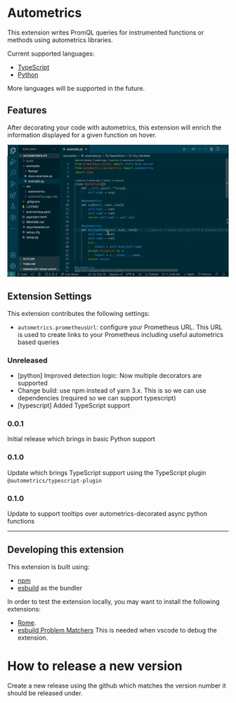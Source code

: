 # Autometrics

This extension writes PromQL queries for instrumented functions or methods using autometrics libraries.

Current supported languages:

- [TypeScript](https://www.npmjs.com/package/autometrics)
- [Python](https://pypi.org/project/autometrics/)

More languages will be supported in the future.

## Features

After decorating your code with autometrics, this extension will enrich the information displayed for a given function on hover.

![Enhanced autometrics information](./images/demo.gif)

## Extension Settings

This extension contributes the following settings:

- `autometrics.prometheusUrl`: configure your Prometheus URL. This URL is used to create links to your Prometheus including useful autometrics based queries

### Unreleased

- [python] Improved detection logic: Now multiple decorators are supported
- Change build: use npm instead of yarn 3.x. This is so we can use dependencies (required so we can support typescript)
- [typescript] Added TypeScript support

### 0.0.1

Initial release which brings in basic Python support

### 0.1.0

Update which brings TypeScript support using the TypeScript plugin `@autometrics/typescript-plugin`

### 0.1.0

Update to support tooltips over autometrics-decorated async python functions 


---

## Developing this extension

This extension is built using:

- [npm](https://docs.npmjs.com/cli/v9)
- [esbuild](https://github.com/evanw/esbuild) as the bundler

In order to test the extension locally, you may want to install the following extensions:

- [Rome](https://marketplace.visualstudio.com/items?itemName=rome.rome).
- [esbuild Problem Matchers](https://marketplace.visualstudio.com/items?itemName=connor4312.esbuild-problem-matchers) This is needed when vscode to debug the extension.

# How to release a new version

Create a new release using the github which matches the version number it should be released under.
